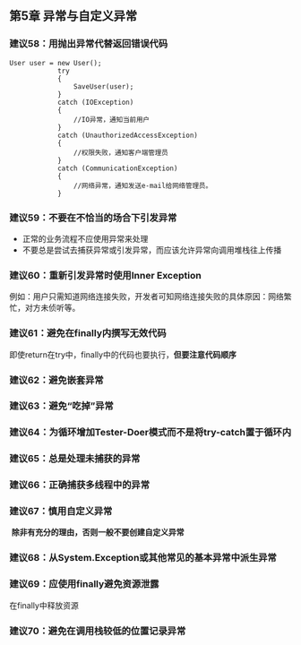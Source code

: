 ## 第5章 异常与自定义异常

### 建议58：用抛出异常代替返回错误代码

```
User user = new User();
            try
            {
                SaveUser(user);
            }
            catch (IOException)
            {
                //IO异常，通知当前用户
            }
            catch (UnauthorizedAccessException)
            {
                //权限失败，通知客户端管理员
            }
            catch (CommunicationException)
            {
                //网络异常，通知发送e-mail给网络管理员。
            }
```

### 建议59：不要在不恰当的场合下引发异常

* 正常的业务流程不应使用异常来处理
* 不要总是尝试去捕获异常或引发异常，而应该允许异常向调用堆栈往上传播

### 建议60：重新引发异常时使用Inner Exception

例如：用户只需知道网络连接失败，开发者可知网络连接失败的具体原因：网络繁忙，对方未侦听等。

### 建议61：避免在finally内撰写无效代码

即使return在try中，finally中的代码也要执行，**但要注意代码顺序**

### 建议62：避免嵌套异常

### 建议63：避免“吃掉”异常

### 建议64：为循环增加Tester-Doer模式而不是将try-catch置于循环内

### 建议65：总是处理未捕获的异常

### 建议66：正确捕获多线程中的异常

### 建议67：慎用自定义异常

​    **除非有充分的理由，否则一般不要创建自定义异常**

### 建议68：从System.Exception或其他常见的基本异常中派生异常

### 建议69：应使用finally避免资源泄露

在finally中释放资源

### 建议70：避免在调用栈较低的位置记录异常

